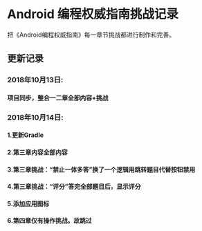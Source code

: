 # Android 编程权威指南挑战记录
把《Android编程权威指南》每一章节挑战都进行制作和完善。

## 更新记录
### 2018年10月13日:
#### 项目同步，整合一二章全部内容+挑战
### 2018年10月14日:
#### 1.更新Gradle
#### 2.第三章内容全部内容
#### 3.第三章挑战：“禁止一体多答”换了一个逻辑用跳转题目代替按钮禁用
#### 4.第三章挑战：“评分”答完全部题目后，显示评分
#### 5.添加应用图标
#### 6.第四章仅有操作挑战。故跳过
